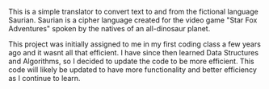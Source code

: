 This is a simple translator to convert text to and from the fictional language Saurian. Saurian is a cipher language created for the video game "Star Fox Adventures" spoken by the natives of an all-dinosaur planet. 

This project was initially assigned to me in my first coding class a few years ago and it wasnt all that efficient. I have since then learned Data Structures and Algorithms, so I decided to update the code to be more efficient. This code will likely be updated to have more functionality and better efficiency as I continue to learn.
